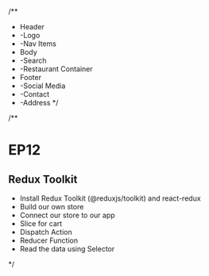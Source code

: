 /**
 * Header
 * -Logo
 * -Nav Items
 * Body
 * -Search
 * -Restaurant Container
 * Footer
 * -Social Media
 * -Contact
 * -Address
 */

/**
# EP12 
## Redux Toolkit 
 * Install Redux Toolkit (@reduxjs/toolkit) and react-redux
 * Build our own store
 * Connect our store to our app
 * Slice for cart 
 * Dispatch Action
 * Reducer Function
 * Read the data using Selector

*/
